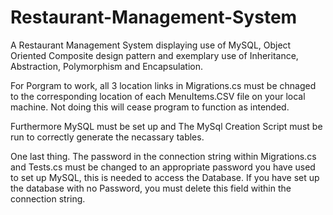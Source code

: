 # Restaurant-Management-System
A Restaurant Management System displaying use of MySQL,  Object Oriented Composite design pattern and exemplary use of Inheritance, Abstraction, Polymorphism and Encapsulation.

For Porgram to work, all 3 location links in Migrations.cs must be chnaged to the corresponding location of each MenuItems.CSV file on your local machine. Not doing this will cease program to function as intended.

Furthermore MySQL must be set up and The MySql Creation Script must be run to correctly generate the necassary tables.

One last thing. The password in the connection string within Migrations.cs and Tests.cs must be changed to an appropriate password you have used to set up MySQL, this is needed to access the Database. If you have set up the database with no Password, you must delete this field within the connection string.
